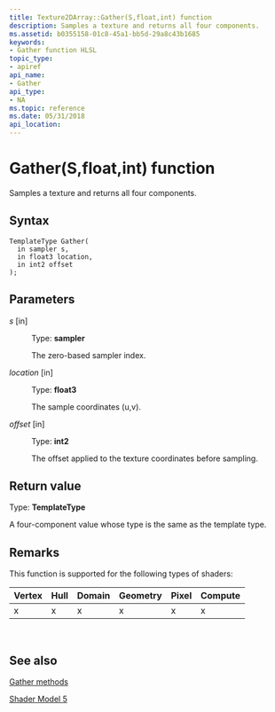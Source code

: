 ```yaml
---
title: Texture2DArray::Gather(S,float,int) function
description: Samples a texture and returns all four components.
ms.assetid: b0355158-01c8-45a1-bb5d-29a8c43b1685
keywords:
- Gather function HLSL
topic_type:
- apiref
api_name:
- Gather
api_type:
- NA
ms.topic: reference
ms.date: 05/31/2018
api_location: 
---
```


# Gather(S,float,int) function

Samples a texture and returns all four components.

## Syntax

``` syntax
TemplateType Gather(
  in sampler s,
  in float3 location,
  in int2 offset
);
```

## Parameters

<dl> <dt>

*s* \[in\]
</dt> <dd>

Type: **sampler**

The zero-based sampler index.

</dd> <dt>

*location* \[in\]
</dt> <dd>

Type: **float3**

The sample coordinates (u,v).

</dd> <dt>

*offset* \[in\]
</dt> <dd>

Type: **int2**

The offset applied to the texture coordinates before sampling.

</dd> </dl>

## Return value

Type: **TemplateType**

A four-component value whose type is the same as the template type.

## Remarks

This function is supported for the following types of shaders:



| Vertex | Hull | Domain | Geometry | Pixel | Compute |
|--------|------|--------|----------|-------|---------|
| x      | x    | x      | x        | x     | x       |



 

## See also

<dl> <dt>

[Gather methods](texture2darray-gather.md)
</dt> <dt>

[Shader Model 5](d3d11-graphics-reference-sm5.md)
</dt> </dl>

 

 




